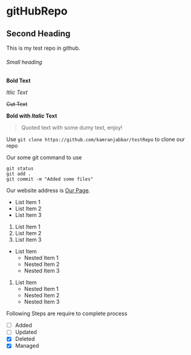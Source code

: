 # gitHubRepo

## Second Heading
This is my test repo in github.

###### Small heading

**Bold Text**

*Itlic Text*

~~Cut Text~~

**Bold with *Italic* Text**

>Quoted text with some dumy text, enjoy!

Use `git clone https://github.com/kamranjabbar/testRepo` to clone our repo

Our some git command to use
```
git status
git add .
git commit -m "Added some files"
```

Our website address is [Our Page](https://github.com/kamranjabbar/testRepo).

- List Item 1
- List Item 2
- List Item 3


1. List Item 1
2. List Item 2
3. List Item 3

- List Item
  - Nested Item 1
  - Nested Item 2
  - Nested Item 3
  
1. List Item
    - Nested Item 1
    - Nested Item 2
    - Nested Item 3

Following Steps are require to complete process
- [ ] Added
- [ ] Updated
- [x] Deleted
- [x] Managed
